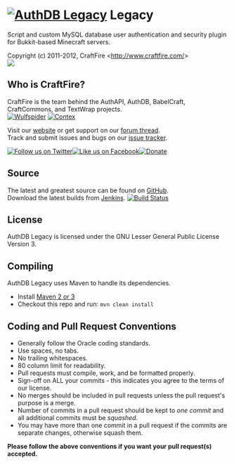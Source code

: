 [![AuthDB Legacy][Project Logo]][Website] Legacy
================================================
Script and custom MySQL database user authentication and security plugin for Bukkit-based Minecraft servers.

Copyright (c) 2011-2012, CraftFire <<http://www.craftfire.com/>>  
[![][Author Logo]][Website]

Who is CraftFire?
-----------------
CraftFire is the team behind the AuthAPI, AuthDB, BabelCraft, CraftCommons, and TextWrap projects.  
[![Wulfspider](https://secure.gravatar.com/avatar/6f2a0dcb60cd1ebee57875f9326bc98c?d=mm&r=pg&s=48)](http://forums.spout.org/members/wulfspider/) [![Contex](https://secure.gravatar.com/avatar/166ba849fcd905c8842cb062b879bc09?d=mm&r=pg&s=48)](forums.spout.org/members/contex/) 

Visit our [website][Website] or get support on our [forum thread][Forums].  
Track and submit issues and bugs on our [issue tracker][Issues].

[![Follow us on Twitter][Twitter Logo]][Twitter][![Like us on Facebook][Facebook Logo]][Facebook][![Donate][Donate Logo]][Donate]

Source
------
The latest and greatest source can be found on [GitHub].  
Download the latest builds from [Jenkins].    [![Build Status](http://build.craftfire.com/job/AuthDB%20Legacy/badge/icon)][Jenkins]

License
-------
AuthDB Legacy is licensed under the GNU Lesser General Public License Version 3.

Compiling
---------
AuthDB Legacy uses Maven to handle its dependencies.

* Install [Maven 2 or 3](http://maven.apache.org/download.html)
* Checkout this repo and run: `mvn clean install`

Coding and Pull Request Conventions
-----------------------------------
* Generally follow the Oracle coding standards.
* Use spaces, no tabs.
* No trailing whitespaces.
* 80 column limit for readability.
* Pull requests must compile, work, and be formatted properly.
* Sign-off on ALL your commits - this indicates you agree to the terms of our license.
* No merges should be included in pull requests unless the pull request's purpose is a merge.
* Number of commits in a pull request should be kept to *one commit* and all additional commits must be *squashed*.
* You may have more than one commit in a pull request if the commits are separate changes, otherwise squash them.

**Please follow the above conventions if you want your pull request(s) accepted.**

[Project Logo]: http://cdn.craftfire.com/img/logo/authdb_228x60.png
[Author Logo]: http://cdn.craftfire.com/img/logo/craftfire_150x38.png
[License]: http://www.gnu.org/licenses/lgpl.html
[Website]: http://www.craftfire.com
[Forums]: http://forums.spout.org/threads/3338/
[GitHub]: https://github.com/CraftFire/AuthDB-Legacy
[Jenkins]: http://build.craftfire.com/job/AuthDB%20Legacy
[Issues]: http://issues.craftfire.com
[Twitter]: http://twitter.com/CraftFireDev
[Twitter Logo]: http://cdn.spout.org/img/button/twitter_follow_us.png
[Facebook]: http://facebook.com/CraftFire
[Facebook Logo]: http://cdn.spout.org/img/button/facebook_like_us.png
[Donate]: https://www.paypal.com/cgi-bin/webscr?hosted_button_id=4K4LNLGDM9T6Y&item_name=AuthDB+Legacy+donation+%28from+github.com%29&cmd=_s-xclick
[Donate Logo]: http://cdn.spout.org/img/button/donate_paypal_96x96.png

